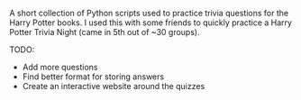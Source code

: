 A short collection of Python scripts used to practice trivia questions for the Harry Potter books. 
I used this with some friends to quickly practice a Harry Potter Trivia Night (came in 5th out of ~30 groups). 

TODO:
- Add more questions
- Find better format for storing answers
- Create an interactive website around the quizzes
